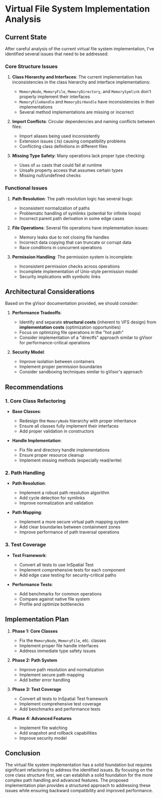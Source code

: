 # Virtual File System Implementation Analysis

## Current State

After careful analysis of the current virtual file system implementation, I've identified several issues that need to be addressed:

### Core Structure Issues

1. **Class Hierarchy and Interfaces**: The current implementation has inconsistencies in the class hierarchy and interface implementations:
   - `MemoryNode`, `MemoryFile`, `MemoryDirectory`, and `MemorySymlink` don't properly implement their interfaces
   - `MemoryFileHandle` and `MemoryDirHandle` have inconsistencies in their implementations
   - Several method implementations are missing or incorrect

2. **Import Conflicts**: Circular dependencies and naming conflicts between files:
   - Import aliases being used inconsistently
   - Extension issues (.ts) causing compatibility problems  
   - Conflicting class definitions in different files

3. **Missing Type Safety**: Many operations lack proper type checking:
   - Uses of `as` casts that could fail at runtime
   - Unsafe property access that assumes certain types
   - Missing null/undefined checks

### Functional Issues

1. **Path Resolution**: The path resolution logic has several bugs:
   - Inconsistent normalization of paths
   - Problematic handling of symlinks (potential for infinite loops)
   - Incorrect parent path derivation in some edge cases

2. **File Operations**: Several file operations have implementation issues:
   - Memory leaks due to not closing file handles
   - Incorrect data copying that can truncate or corrupt data
   - Race conditions in concurrent operations

3. **Permission Handling**: The permission system is incomplete:
   - Inconsistent permission checks across operations
   - Incomplete implementation of Unix-style permission model
   - Security implications with symbolic links

## Architectural Considerations

Based on the gVisor documentation provided, we should consider:

1. **Performance Tradeoffs**:
   - Identify and separate **structural costs** (inherent to VFS design) from **implementation costs** (optimization opportunities)
   - Focus on optimizing file operations in the "hot path"
   - Consider implementation of a "directfs" approach similar to gVisor for performance-critical operations

2. **Security Model**:
   - Improve isolation between containers
   - Implement proper permission boundaries
   - Consider sandboxing techniques similar to gVisor's approach

## Recommendations

### 1. Core Class Refactoring

- **Base Classes**:
  - Redesign the `MemoryNode` hierarchy with proper inheritance
  - Ensure all classes fully implement their interfaces
  - Add proper validation in constructors

- **Handle Implementation**:
  - Fix file and directory handle implementations
  - Ensure proper resource cleanup
  - Implement missing methods (especially read/write)

### 2. Path Handling

- **Path Resolution**:
  - Implement a robust path resolution algorithm
  - Add cycle detection for symlinks
  - Improve normalization and validation

- **Path Mapping**:
  - Implement a more secure virtual path mapping system
  - Add clear boundaries between containment zones
  - Improve performance of path traversal operations

### 3. Test Coverage

- **Test Framework**:
  - Convert all tests to use InSpatial Test
  - Implement comprehensive tests for each component
  - Add edge case testing for security-critical paths

- **Performance Tests**:
  - Add benchmarks for common operations
  - Compare against native file system
  - Profile and optimize bottlenecks

## Implementation Plan

1. **Phase 1: Core Classes**
   - Fix the `MemoryNode`, `MemoryFile`, etc. classes
   - Implement proper file handle interfaces
   - Address immediate type safety issues

2. **Phase 2: Path System**
   - Improve path resolution and normalization
   - Implement secure path mapping
   - Add better error handling

3. **Phase 3: Test Coverage**
   - Convert all tests to InSpatial Test framework
   - Implement comprehensive test coverage
   - Add benchmarks and performance tests

4. **Phase 4: Advanced Features**
   - Implement file watching
   - Add snapshot and rollback capabilities
   - Improve security model

## Conclusion

The virtual file system implementation has a solid foundation but requires significant refactoring to address the identified issues. By focusing on the core class structure first, we can establish a solid foundation for the more complex path handling and advanced features. The proposed implementation plan provides a structured approach to addressing these issues while ensuring backward compatibility and improved performance. 